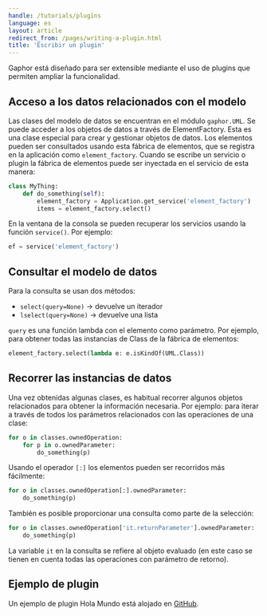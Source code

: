 ```yaml
---
handle: /tutorials/plugins
language: es
layout: article
redirect_from: /pages/writing-a-plugin.html
title: 'Escribir un plugin'
---
```

Gaphor está diseñado para ser extensible mediante el uso de plugins que
permiten ampliar la funcionalidad.

## Acceso a los datos relacionados con el modelo

Las clases del modelo de datos se encuentran en el módulo `gaphor.UML`. Se
puede acceder a los objetos de datos a través de ElementFactory. Esta es una
clase especial para crear y gestionar objetos de datos. Los elementos pueden
ser consultados usando esta fábrica de elementos, que se registra en la
aplicación como `element_factory`. Cuando se escribe un servicio o plugin la
fábrica de elementos puede ser inyectada en el servicio de esta manera:

```python
class MyThing:
    def do_something(self):
        element_factory = Application.get_service('element_factory')
        items = element_factory.select()
```

En la ventana de la consola se pueden recuperar los servicios usando la
función `service()`. Por ejemplo:

```python
ef = service('element_factory')
```

## Consultar el modelo de datos

Para la consulta se usan dos métodos:

-   `select(query=None)` -> devuelve un iterador
-   `lselect(query=None)` -> devuelve una lista

`query` es una función lambda con el elemento como parámetro. Por ejemplo,
para obtener todas las instancias de Class de la fábrica de elementos:

```python
element_factory.select(lambda e: e.isKindOf(UML.Class))
```

## Recorrer las instancias de datos

Una vez obtenidas algunas clases, es habitual recorrer algunos objetos
relacionados para obtener la información necesaria. Por ejemplo: para iterar
a través de todos los parámetros relacionados con las operaciones de una
clase:

```python
for o in classes.ownedOperation:
    for p in o.ownedParameter:
        do_something(p)
```

Usando el operador `[:]` los elementos pueden ser recorridos más fácilmente:

```python
for o in classes.ownedOperation[:].ownedParameter:
    do_something(p)
```

También es posible proporcionar una consulta como parte de la selección:

```python
for o in classes.ownedOperation['it.returnParameter'].ownedParameter:
    do_something(p)
```

La variable `it` en la consulta se refiere al objeto evaluado (en este caso
se tienen en cuenta todas las operaciones con parámetro de retorno).

## Ejemplo de plugin

Un ejemplo de plugin Hola Mundo está alojado en
[GitHub](https://github.com/gaphor/gaphor.plugins.helloworld).
